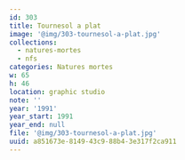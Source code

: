 ```yaml
---
id: 303
title: Tournesol a plat
image: '@img/303-tournesol-a-plat.jpg'
collections:
  - natures-mortes
  - nfs
categories: Natures mortes
w: 65
h: 46
location: graphic studio
note: ''
year: '1991'
year_start: 1991
year_end: null
file: '@img/303-tournesol-a-plat.jpg'
uuid: a851673e-8149-43c9-88b4-3e317f2ca911
---
```


